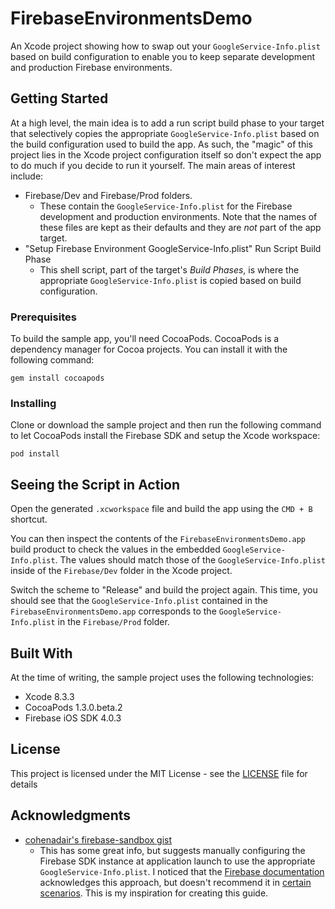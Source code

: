 # FirebaseEnvironmentsDemo

An Xcode project showing how to swap out your `GoogleService-Info.plist` based on build configuration to enable you to keep separate development and production Firebase environments.

## Getting Started

At a high level, the main idea is to add a run script build phase to your target that selectively copies the appropriate `GoogleService-Info.plist` based on the build configuration used to build the app. As such, the "magic" of this project lies in the Xcode project configuration itself so don't expect the app to do much if you decide to run it yourself.
The main areas of interest include:
* Firebase/Dev and Firebase/Prod folders.
    * These contain the `GoogleService-Info.plist` for the Firebase development and production environments. Note that the names of these files are kept as their defaults and they are *not* part of the app target.
* "Setup Firebase Environment GoogleService-Info.plist" Run Script Build Phase
    * This shell script, part of the target's *Build Phases*, is where the appropriate `GoogleService-Info.plist` is copied based on build configuration.

### Prerequisites

To build the sample app, you'll need CocoaPods. CocoaPods is a dependency manager for Cocoa projects. You can install it with the following command:
```
gem install cocoapods
```

### Installing

Clone or download the sample project and then run the following command to let CocoaPods install the Firebase SDK and setup the Xcode workspace:

```
pod install
```

## Seeing the Script in Action

Open the generated `.xcworkspace` file and build the app using the `CMD + B` shortcut.

You can then inspect the contents of the `FirebaseEnvironmentsDemo.app` build product to check the values in the embedded `GoogleService-Info.plist`. The values should match those of the `GoogleService-Info.plist` inside of the `Firebase/Dev` folder in the Xcode project.

Switch the scheme to "Release" and build the project again. This time, you should see that the `GoogleService-Info.plist` contained in the `FirebaseEnvironmentsDemo.app` corresponds to the `GoogleService-Info.plist` in the `Firebase/Prod` folder.

## Built With

At the time of writing, the sample project uses the following technologies:

* Xcode 8.3.3
* CocoaPods 1.3.0.beta.2
* Firebase iOS SDK 4.0.3

## License

This project is licensed under the MIT License - see the [LICENSE](LICENSE) file for details

## Acknowledgments

* [cohenadair's firebase-sandbox gist](https://gist.github.com/cohenadair/3a2aff5084603bfa65824f09cf74206e)
    * This has some great info, but suggests manually configuring the Firebase SDK instance at application launch to use the appropriate `GoogleService-Info.plist`. I noticed that the [Firebase documentation](https://firebase.google.com/docs/configure/#support_multiple_environments_in_your_ios_application) acknowledges this approach, but doesn't recommend it in [certain scenarios](https://firebase.google.com/docs/configure/#reliable-analytics). This is my inspiration for creating this guide.
